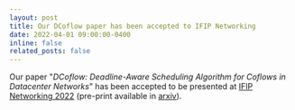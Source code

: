 ```yaml
---
layout: post
title: Our DCoflow paper has been accepted to IFIP Networking
date: 2022-04-01 09:00:00-0400
inline: false
related_posts: false
---
```


Our paper "*DCoflow: Deadline-Aware Scheduling Algorithm for Coflows in Datacenter Networks*" has been accepted to be presented at [IFIP Networking 2022](https://networking.ifip.org/2022/) (pre-print available in [arxiv](https://arxiv.org/abs/2205.01229)).
